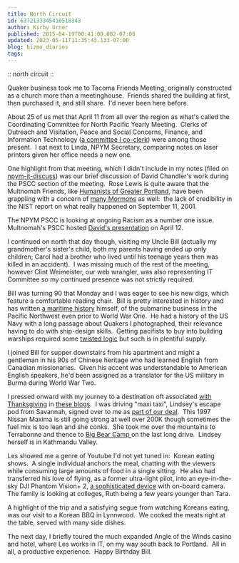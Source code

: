 ```yaml
---
title: North Circuit
id: 6372133345410518343
author: Kirby Urner
published: 2015-04-19T00:41:00.002-07:00
updated: 2023-05-11T11:35:43.133-07:00
blog: bizmo_diaries
tags: 
---
```


[](https://www.flickr.com/photos/kirbyurner/albums/72157649641476063)
:: north circuit :: 

Quaker business took me to Tacoma Friends Meeting, originally constructed as a church more than a meetinghouse.  Friends shared the building at first, then purchased it, and still share.  I'd never been here before.

About 25 of us met that April 11 from all over the region as what's called the Coordinating Committee for North Pacific Yearly Meeting.  Clerks of Outreach and Visitation, Peace and Social Concerns, Finance, and Information Technology ([a committee I co-clerk](http://controlroom.blogspot.com/2014/11/nypm-it-comm-business.html)) were among those present.  I sat next to Linda, NPYM Secretary, comparing notes on laser printers given her office needs a new one.

One highlight from that meeting, which I didn't include in my notes (filed on [npym-it-discuss](https://groups.google.com/forum/#!forum/npym-it-discuss)) was our brief discussion of David Chandler's work during the PSCC section of the meeting.  Rose Lewis is quite aware that the Multnomah Friends, like [Humanists of Greater Portland](http://controlroom.blogspot.com/2015/03/rethink911-hgp.html), have been grappling with a concern of [many Mormons](http://www.deseretnews.com/article/705295677/Traces-of-explosives-in-911-dust-scientists-say.html?pg=all) as well:  the lack of credibility in the NIST report on what really happened on September 11, 2001. 

The NPYM PSCC is looking at ongoing Racism as a number one issue.  Multnomah's PSCC hosted [David's presentation](http://controlroom.blogspot.com/2014/11/wanderers-2014114.html) on April 12.

I continued on north that day though, visiting my Uncle Bill (actually my grandmother's sister's child, both my parents having ended up only children; Carol had a brother who lived until his teenage years then was killed in an accident).  I was missing much of the rest of the meeting, however Clint Weimeister, our web wrangler, was also representing IT Committee so my continued presence was not strictly required.

Bill was turning 90 that Monday and I was eager to see his new digs, which feature a comfortable reading chair.  Bill is pretty interested in history and has written [a maritime history](http://controlroom.blogspot.com/2007/04/more-meetings.html) himself, of the submarine business in the Pacific Northwest even prior to World War One.  He had a history of the US Navy with a long passage about Quakers I photographed, their relevance having to do with ship-design skills.  Getting pacifists to buy into building warships required some [twisted logic](https://www.flickr.com/photos/kirbyurner/16909176047/in/set-72157649641476063) but such is in plentiful supply.

I joined Bill for supper downstairs from his apartment and might a gentleman in his 90s of Chinese heritage who had learned English from Canadian missionaries.  Given his accent was understandable to American English speakers, he'd been assigned as a translator for the US military in Burma during World War Two. 

I pressed onward with my journey to a destination oft associated [with Thanksgiving](http://worldgame.blogspot.com/2007/11/thanksgiving-2007.html) in [these blogs](http://worldgame.blogspot.com/2009/11/tg-2009.html).  I was driving "maxi taxi", Lindsey's escape pod from Savannah, signed over to me as [part of our deal](http://mybizmo.blogspot.com/2014/11/recapping-story.html).  This 1997 Nissan Maxima is still going strong at well over 200K though sometimes the fuel mix is too lean and she conks.  She took me over the mountains to Terrabonne and thence to [Big Bear Camp ](http://worldgame.blogspot.com/2015/03/wqm-mens-group-2015.html)on the last long drive.  Lindsey herself is in Kathmandu Valley.

Les showed me a genre of Youtube I'd not yet tuned in:  Korean eating shows.  A single individual anchors the meal, chatting with the viewers while consuming large amounts of food in a single sitting.  He also had transferred his love of flying, as a former ultra-light pilot, into an eye-in-the-sky DJI Phantom Vision+ 2, [a sophisticated device](http://controlroom.blogspot.com/2015/04/pov-game-of-fetch.html) with on-board camera.  The family is looking at colleges, Ruth being a few years younger than Tara.

A highlight of the trip and a satisfying segue from watching Koreans eating, was our visit to a Korean BBQ in Lynnwood.  We cooked the meats right at the table, served with many side dishes.

The next day, I briefly toured the much expanded Angle of the Winds casino and hotel, where Les works in IT, on my way south back to Portland.  All in all, a productive experience.  Happy Birthday Bill.